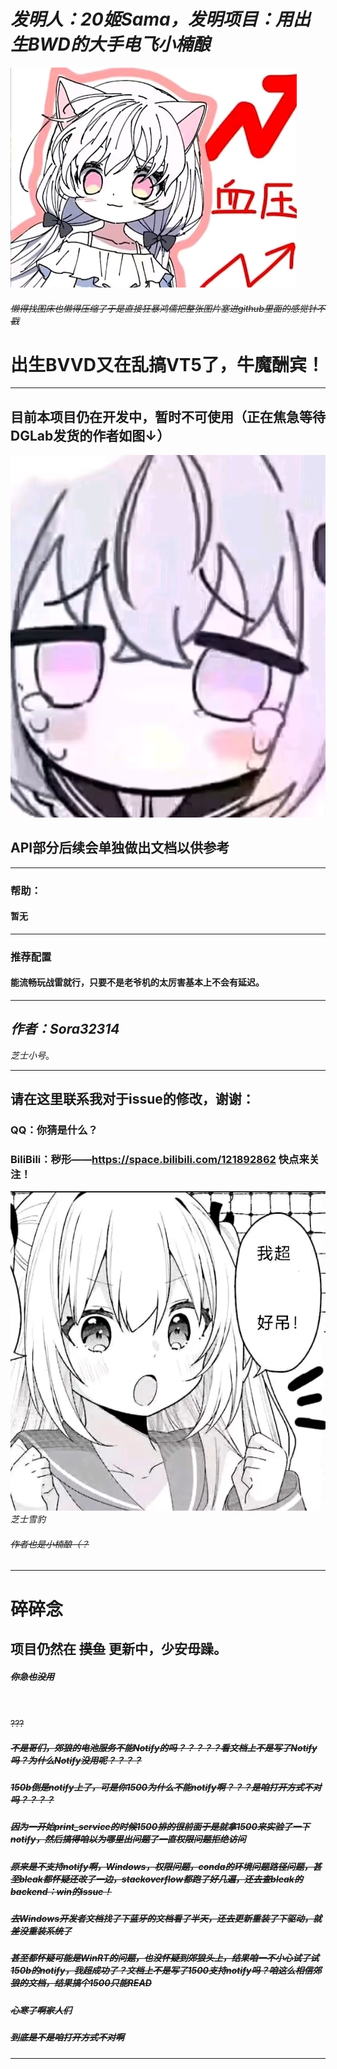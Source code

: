 # ***发明人：20姬Sama，发明项目：用出生BWD的大手电飞小楠酿***
![img.png](imgs/img.png)
###### ~~懒得找图床也懒得压缩了于是直接狂暴鸿儒把整张图片塞进github里面的感觉针不戳~~
# 出生BVVD又在乱搞VT5了，牛魔酬宾！

---

## 目前本项目仍在开发中，暂时不可使用（正在焦急等待DGLab发货的作者如图↓）
![img.png](imgs/img4.png)

## API部分后续会单独做出文档以供参考

---

### 帮助：
#### 暂无

---

### 推荐配置
#### 能流畅玩战雷就行，只要不是老爷机的太厉害基本上不会有延迟。

---
***作者：Sora32314***
---
_芝士小号_。

---

## 请在这里联系我对于issue的修改，谢谢：
### QQ：你猜是什么？
### BiliBili：秽形——**https://space.bilibili.com/121892862** 快点来关注！


![img_1.png](imgs/img_1.png)\
_芝士雪豹_
###### ~~作者也是小楠酿（？~~

---
# 碎碎念
## 项目仍然在 ~~摸鱼~~ 更新中，少安毋躁。
##### ~~你急也没用~~

\
\
~~???~~
##### ~~不是哥们，郊狼的电池服务不能Notify的吗？？？？？看文档上不是写了Notify吗？为什么Notify没用呢？？？？~~
##### ~~150b倒是notify上了，可是你1500为什么不能notify啊？？？是咱打开方式不对吗？？？？~~
##### ~~因为一开始print_service的时候1500排的很前面于是就拿1500来实验了一下notify，然后搞得咱以为哪里出问题了一直权限问题拒绝访问~~
##### ~~原来是不支持notify啊，Windows，权限问题，conda的环境问题路径问题，甚至bleak都怀疑还改了一边，stackoverflow都跑了好几遍，还去查bleak的backend：win的issue！~~
##### ~~去Windows开发者文档找了下蓝牙的文档看了半天，还去更新重装了下驱动，就差没重装系统了~~
##### ~~甚至都怀疑可能是WinRT的问题，也没怀疑到郊狼头上，结果咱一不小心试了试150b的notify，我超成功了？文档上不是写了1500支持notify吗？咱这么相信郊狼的文档，结果搞个1500只能READ~~
##### ~~心寒了啊家人们~~
##### ~~到底是不是咱打开方式不对啊~~

---

\
\
\
\
\
\
\
\
\
\
\
\
\
\
\
\
\
\
\
\
\
\
\
\
\
\
\
\
\
\
\
\
\
\
\
\
\
\
haha......
###### ~~不会真有人信了吧（？~~
![img_2.png](imgs/img_2.png)





---

# 许可证书

<p xmlns:cc="http://creativecommons.org/ns#" xmlns:dct="http://purl.org/dc/terms/"><a property="dct:title" rel="cc:attributionURL" href="https://github.com/Sora32314/Link-Your-DGLab-To-WarThunder/tree/main">Link-Your-DGLab-To-WarThunder</a> by <a rel="cc:attributionURL dct:creator" property="cc:attributionName" href="https://github.com/Sora32314">20姬Sama</a> is licensed under <a href="https://creativecommons.org/licenses/by-nc-sa/4.0/?ref=chooser-v1" target="_blank" rel="license noopener noreferrer" style="display:inline-block;">Creative Commons Attribution-NonCommercial-ShareAlike 4.0 International<img style="height:22px!important;margin-left:3px;vertical-align:text-bottom;" src="https://mirrors.creativecommons.org/presskit/icons/cc.svg?ref=chooser-v1" alt=""><img style="height:22px!important;margin-left:3px;vertical-align:text-bottom;" src="https://mirrors.creativecommons.org/presskit/icons/by.svg?ref=chooser-v1" alt=""><img style="height:22px!important;margin-left:3px;vertical-align:text-bottom;" src="https://mirrors.creativecommons.org/presskit/icons/nc.svg?ref=chooser-v1" alt=""><img style="height:22px!important;margin-left:3px;vertical-align:text-bottom;" src="https://mirrors.creativecommons.org/presskit/icons/sa.svg?ref=chooser-v1" alt=""></a></p>